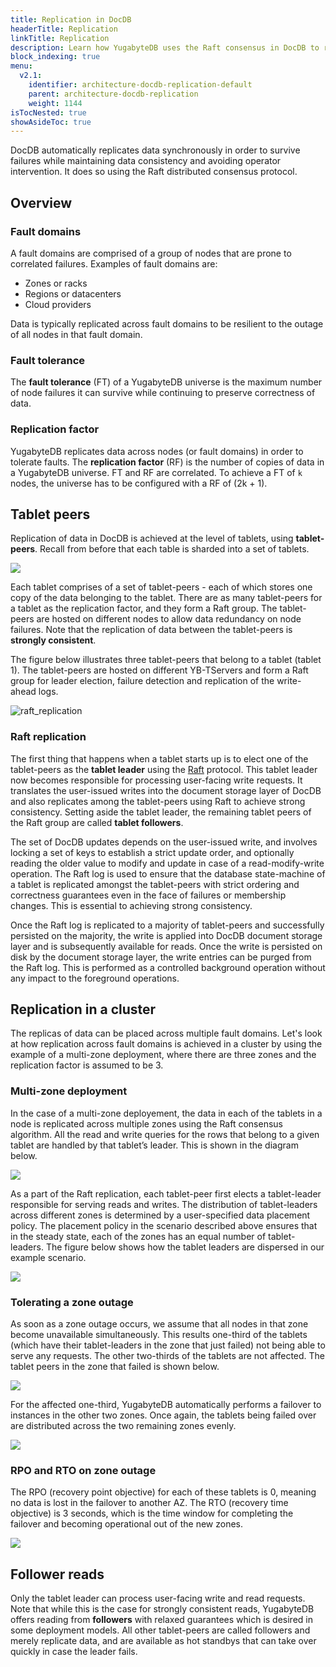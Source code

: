 ```yaml
---
title: Replication in DocDB
headerTitle: Replication
linkTitle: Replication
description: Learn how YugabyteDB uses the Raft consensus in DocDB to replicate data across multiple independent fault domains like nodes, zones, regions and clouds.
block_indexing: true
menu:
  v2.1:
    identifier: architecture-docdb-replication-default
    parent: architecture-docdb-replication
    weight: 1144
isTocNested: true
showAsideToc: true
---
```


DocDB automatically replicates data synchronously in order to survive failures while maintaining data consistency and avoiding operator intervention. It does so using the Raft distributed consensus protocol.

## Overview

### Fault domains

A fault domains are comprised of a group of nodes that are prone to correlated failures. Examples of fault domains are:

* Zones or racks
* Regions or datacenters
* Cloud providers

Data is typically replicated across fault domains to be resilient to the outage of all nodes in that fault domain.

### Fault tolerance

The **fault tolerance** (FT) of a YugabyteDB universe is the maximum number of node failures it can survive while continuing to preserve correctness of data.

### Replication factor

YugabyteDB replicates data across nodes (or fault domains) in order to tolerate faults. The **replication factor** (RF) is the number of copies of data in a YugabyteDB universe.  FT and RF are correlated. To achieve a FT of `k` nodes, the universe has to be configured with a RF of
(2k + 1).

## Tablet peers

Replication of data in DocDB is achieved at the level of tablets, using **tablet-peers**. Recall from before that each table is sharded into a set of tablets.

<img src="/images/architecture/replication/tablets_in_a_docsb_table.png" style="max-width:750px;"/>


Each tablet comprises of a set of tablet-peers - each of which stores one copy of the data belonging to the tablet. There are as many tablet-peers for a tablet as the replication factor, and they form a Raft group. The tablet-peers are hosted on different nodes to allow data redundancy on node failures. Note that the replication of data between the tablet-peers is **strongly consistent**.

The figure below illustrates three tablet-peers that belong to a tablet (tablet 1). The tablet-peers are hosted on different YB-TServers and form a Raft group for leader election, failure detection and replication of the write-ahead logs.

![raft_replication](/images/architecture/raft_replication.png)

### Raft replication

The first thing that happens when a tablet starts up is to elect one of the tablet-peers as the **tablet leader** using the [Raft](https://raft.github.io/) protocol. This tablet leader now becomes responsible for processing user-facing write requests. It translates the user-issued writes into the document storage layer of DocDB and also replicates among the tablet-peers using Raft to achieve strong consistency. Setting aside the tablet leader, the remaining tablet peers of the Raft group are called **tablet followers**. 

The set of DocDB updates depends on the user-issued write, and involves locking a set of keys to establish a strict update order, and optionally reading the older value to modify and update in case of a read-modify-write operation. The Raft log is used to ensure that the database state-machine of a tablet is replicated amongst the tablet-peers with strict ordering and correctness guarantees even in the face of failures or membership changes. This is essential to achieving strong consistency.

Once the Raft log is replicated to a majority of tablet-peers and successfully persisted on the majority, the write is applied into DocDB document storage layer and is subsequently available for reads.  Once the write is persisted on disk by the document storage layer, the write entries can be purged from the Raft log. This is performed as a controlled background operation without any impact to the foreground operations.


## Replication in a cluster

The replicas of data can be placed across multiple fault domains. Let's look at how replication across fault domains is achieved in a cluster by using the example of a multi-zone deployment, where there are three zones and the replication factor is assumed to be 3.


### Multi-zone deployment

In the case of a multi-zone deployement, the data in each of the tablets in a node is replicated across multiple zones using the Raft consensus algorithm. All the read and write queries for the rows that belong to a given tablet are handled by that tablet’s leader. This is shown in the diagram below.

<img src="/images/architecture/replication/raft-replication-across-zones.png" style="max-width:750px;"/>

As a part of the Raft replication, each tablet-peer first elects a tablet-leader responsible for serving reads and writes. The distribution of tablet-leaders across different zones is determined by a user-specified data placement policy. The placement policy in the scenario described above ensures that in the steady state, each of the zones has an equal number of tablet-leaders. The figure below shows how the tablet leaders are dispersed in our example scenario.

<img src="/images/architecture/replication/optimal-tablet-leader-placement.png" style="max-width:750px;"/>


### Tolerating a zone outage

As soon as a zone outage occurs, we assume that all nodes in that zone become unavailable simultaneously. This results one-third of the tablets (which have their tablet-leaders in the zone that just failed) not being able to serve any requests. The other two-thirds of the tablets are not affected. The tablet peers in the zone that failed is shown below.

<img src="/images/architecture/replication/tablet-leaders-vs-followers-zone-outage.png" style="max-width:750px;"/>

For the affected one-third, YugabyteDB automatically performs a failover to instances in the other two zones. Once again, the tablets being failed over are distributed across the two remaining zones evenly.

<img src="/images/architecture/replication/automatic-failover-zone-outage.png" style="max-width:750px;"/>


### RPO and RTO on zone outage

The RPO (recovery point objective) for each of these tablets is 0, meaning no data is lost in the failover to another AZ. The RTO (recovery time objective) is 3 seconds, which is the time window for completing the failover and becoming operational out of the new zones.

<img src="/images/architecture/replication/rpo-vs-rto-zone-outage.png" style="max-width:750px;"/>




## Follower reads

Only the tablet leader can process user-facing write and read requests. Note that while this is the
case for strongly consistent reads, YugabyteDB offers reading from **followers** with relaxed
guarantees which is desired in some deployment models. All other tablet-peers are called followers
and merely replicate data, and are available as hot standbys that can take over quickly in case the
leader fails.

